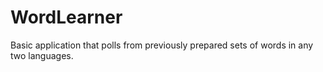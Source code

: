 # WordLearner
 Basic application that polls from previously prepared sets of words in any two languages.

